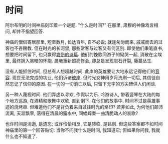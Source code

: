 # 时间

阿尔布明的时间神庙刻印着一个谜题. "什么是时间?" 在那里, 肃穆的神像戏言相问, 却并不指望回答.

神庙的僧侣寄居那里, 短至数月, 长达百年, 自不必说; 就连匆匆而来, 戚戚而去的过客也不吝赐教. 但在时光的长河里, 那些常客与过客又有何区别. 即使他们秉笔直书, 想要把时间留下, 也只赢得[哀伤的诗篇](./chronicle.md). 他们的挽歌同游子的恸哭一起, 消散在尘埃里, 最终拥入黑暗的怀抱. 晨曦重新照亮修会, 却总是发现岩石开裂, 藤蔓丛生.

没有人能抓住时间, 但总有人想超越时间. 此岸的英雄要让大地永远记得他们的[音容](./biography.md). 现世无法完成的功业, 他们诉诸[彼岸](./religion.md). 但时光女神用岁月洗刷一切后, 其信徒自然忘记了信仰的原因. 在一切的一切消亡以后, 只留下无字的方尖碑供人们闲谈.

另一种人蔑视时间. 他们弄虚以寻欢, 作假以为乐. 吟游诗人, 带着竖琴在大陆的每个地方巡游, 在酒精和歌舞中欢欣, 直到倒下. 在他们的故事中, 时间不过是英雄事迹的烧烤串. 但难道他们不是背负着来自过往时光的烙印? 若非如此, 为何他们颠沛流离, 天涯飘零, 落得在清晨的露水中, 同蟋蟀奏一曲清脆动人的哀歌?

也许时间是消逝, 是遗忘; 或许恰恰相反, 它是降临, 是铭刻. 但这些答案都不如时间神庙里的第一个回答贴切: 当你不问我什么是时间, 我知道它; 但如果你问我, 我就什么也不知道了.
